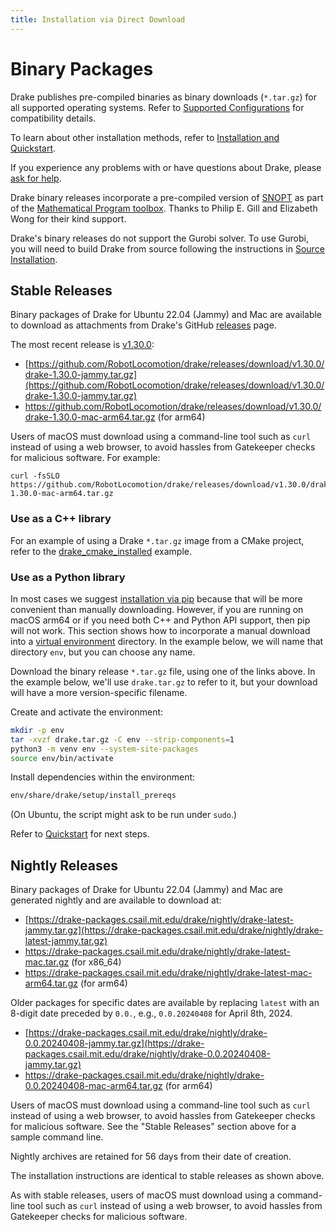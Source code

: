```yaml
---
title: Installation via Direct Download
---
```


# Binary Packages

Drake publishes pre-compiled binaries as binary downloads (``*.tar.gz``)
for all supported operating systems.  Refer to
[Supported Configurations](/installation.html#supported-configurations)
for compatibility details.

To learn about other installation methods, refer to
[Installation and Quickstart](/installation.html).

If you experience any problems with or have questions about Drake, please
[ask for help](/getting_help.html).

Drake binary releases incorporate a pre-compiled version of
[SNOPT](https://ccom.ucsd.edu/~optimizers/solvers/snopt/) as part of the
[Mathematical Program toolbox](https://drake.mit.edu/doxygen_cxx/group__solvers.html).
Thanks to Philip E. Gill and Elizabeth Wong for their kind support.

Drake's binary releases do not support the Gurobi solver. To use
Gurobi, you will need to build Drake from source following the instructions in
[Source Installation](/from_source.html).

## Stable Releases

Binary packages of Drake for Ubuntu 22.04 (Jammy) and
Mac are available to download as attachments from Drake's GitHub
[releases](https://github.com/RobotLocomotion/drake/releases) page.

The most recent release is
[v1.30.0](https://github.com/RobotLocomotion/drake/releases/tag/v1.30.0):

* [https://github.com/RobotLocomotion/drake/releases/download/v1.30.0/drake-1.30.0-jammy.tar.gz](https://github.com/RobotLocomotion/drake/releases/download/v1.30.0/drake-1.30.0-jammy.tar.gz)
* https://github.com/RobotLocomotion/drake/releases/download/v1.30.0/drake-1.30.0-mac-arm64.tar.gz (for arm64)

Users of macOS must download using a command-line tool such as ``curl`` instead
of using a web browser, to avoid hassles from Gatekeeper checks for malicious
software. For example:

```
curl -fsSLO https://github.com/RobotLocomotion/drake/releases/download/v1.30.0/drake-1.30.0-mac-arm64.tar.gz
```

### Use as a C++ library

For an example of using a Drake ``*.tar.gz`` image from a CMake project, refer
to the
[drake_cmake_installed](https://github.com/RobotLocomotion/drake-external-examples/tree/main/drake_cmake_installed)
example.

### Use as a Python library

In most cases we suggest [installation via pip](/pip.html) because that
will be more convenient than manually downloading.  However, if you are running
on macOS arm64 or if you need both
C++ and Python API support, then pip will not work.  This section shows
how to incorporate a manual download into a
[virtual environment](https://packaging.python.org/guides/installing-using-pip-and-virtual-environments/#creating-a-virtual-environment)
directory.  In the example below, we will name that directory ``env``, but you
can choose any name.

Download the binary release ``*.tar.gz`` file, using one of the links above.
In the example below, we'll use ``drake.tar.gz`` to refer to it, but your
download will have a more version-specific filename.

Create and activate the environment:

```bash
mkdir -p env
tar -xvzf drake.tar.gz -C env --strip-components=1
python3 -m venv env --system-site-packages
source env/bin/activate
```

Install dependencies within the environment:

```bash
env/share/drake/setup/install_prereqs
````

(On Ubuntu, the script might ask to be run under ``sudo``.)

Refer to [Quickstart](/installation.html#quickstart) for next steps.

## Nightly Releases

Binary packages of Drake for Ubuntu 22.04 (Jammy) and
Mac are generated nightly and are available to download at:

* [https://drake-packages.csail.mit.edu/drake/nightly/drake-latest-jammy.tar.gz](https://drake-packages.csail.mit.edu/drake/nightly/drake-latest-jammy.tar.gz)
* https://drake-packages.csail.mit.edu/drake/nightly/drake-latest-mac.tar.gz (for x86_64)
* https://drake-packages.csail.mit.edu/drake/nightly/drake-latest-mac-arm64.tar.gz (for arm64)

Older packages for specific dates are available by replacing ``latest`` with an
8-digit date preceded by ``0.0.``, e.g., ``0.0.20240408`` for April 8th, 2024.

* [https://drake-packages.csail.mit.edu/drake/nightly/drake-0.0.20240408-jammy.tar.gz](https://drake-packages.csail.mit.edu/drake/nightly/drake-0.0.20240408-jammy.tar.gz)
* https://drake-packages.csail.mit.edu/drake/nightly/drake-0.0.20240408-mac-arm64.tar.gz (for arm64)

Users of macOS must download using a command-line tool such as ``curl`` instead
of using a web browser, to avoid hassles from Gatekeeper checks for malicious
software. See the "Stable Releases" section above for a sample command line.

Nightly archives are retained for 56 days from their date of creation.

The installation instructions are identical to stable releases as shown above.

As with stable releases, users of macOS must download using a command-line tool
such as ``curl`` instead of using a web browser, to avoid hassles from
Gatekeeper checks for malicious software.
